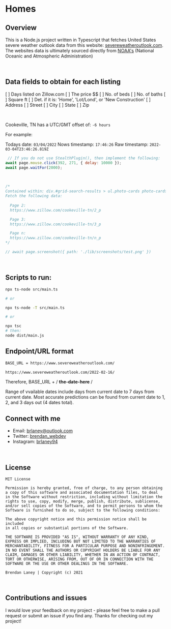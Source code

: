 # Homes

## Overview

This is a Node.js project written in Typescript that fetches United States severe weather outlook data from this website: [severeweatheroutlook.com](https://www.severeweatheroutlook.com/). The websites data is ultimately sourced directly from [NOAA's](https://www.spc.noaa.gov/) (National Oceanic and Atmospheric Administration)

</br>

## Data fields to obtain for each listing

[ ] Days listed on Zillow.com
[ ] The price $$
[ ] No. of beds
[ ] No. of baths
[ ] Square ft
[ ] Det. if it is: 'Home', 'Lot/Lond', or 'New Construction'
[ ] Address
  [ ] Street
  [ ] City
  [ ] State
  [ ] Zip

</br>

Cookeville, TN has a UTC/GMT offset of: `-6 hours`

For example:

Todays date: `03/04/2022`
Nows timestamp: `17:46:26`
Raw timestamp: `2022-03-04T23:46:26.819Z`

```jsx
 // If you do not use StealthPlugin(), then implement the following:
await page.mouse.click(392, 271, { delay: 10000 });
await page.waitFor(2000);

```

</br>

```jsx
/*
Contained within: div.#grid-search-results > ul.photo-cards photo-cards_wow photo-cards_short photo-cards_extra-attribution
Fetch the following data:
  
  Page 2:
  https://www.zillow.com/cookeville-tn/2_p

  Page 3:
  https://www.zillow.com/cookeville-tn/3_p

  Page n: 
  https://www.zillow.com/cookeville-tn/n_p
*/

// await page.screenshot({ path: './lib/screenshots/test.png' })
```

</br>

## Scripts to run:

```bash
npx ts-node src/main.ts

# or

npx ts-node -T src/main.ts

# or

npx tsc
# then:
node dist/main.js
```

## Endpoint/URL format

```bash
BASE_URL = https://www.severeweatheroutlook.com/

https://www.severeweatheroutlook.com/2022-02-16/
```

Therefore, BASE_URL + / **the-date-here** /

Range of vvailable dates include days from current date to 7 days from current date.
Most accurate predictions can be found from current date to 1, 2, and 3 days out (4 dates total).

## Connect with me

- Email: <brlaney@outlook.com>
- Twitter: [brendan_webdev](https://twitter.com/Brendan_webdev)
- Instagram: [brlaney94](https://www.instagram.com/brlaney94/)

</br>

## License

```text
MIT License

Permission is hereby granted, free of charge, to any person obtaining
a copy of this software and associated documentation files, to deal 
in the Software without restriction, including without limitation the
rights to use, copy, modify, merge, publish, distribute, sublicense, 
and/or sell copies of the Software, and to permit persons to whom the 
Software is furnished to do so, subject to the following conditions:

The above copyright notice and this permission notice shall be included 
in all copies or substantial portions of the Software.

THE SOFTWARE IS PROVIDED "AS IS", WITHOUT WARRANTY OF ANY KIND, 
EXPRESS OR IMPLIED, INCLUDING BUT NOT LIMITED TO THE WARRANTIES OF 
MERCHANTABILITY, FITNESS FOR A PARTICULAR PURPOSE AND NONINFRINGEMENT.
IN NO EVENT SHALL THE AUTHORS OR COPYRIGHT HOLDERS BE LIABLE FOR ANY 
CLAIM, DAMAGES OR OTHER LIABILITY, WHETHER IN AN ACTION OF CONTRACT, 
TORT OR OTHERWISE, ARISING FROM, OUT OF OR IN CONNECTION WITH THE 
SOFTWARE OR THE USE OR OTHER DEALINGS IN THE SOFTWARE.

Brendan Laney | Copyright (c) 2021
```

</br>

## Contributions and issues

I would love your feedback on my project - please feel free to make a pull request or submit an issue if you find any. Thanks for checking out my project!

